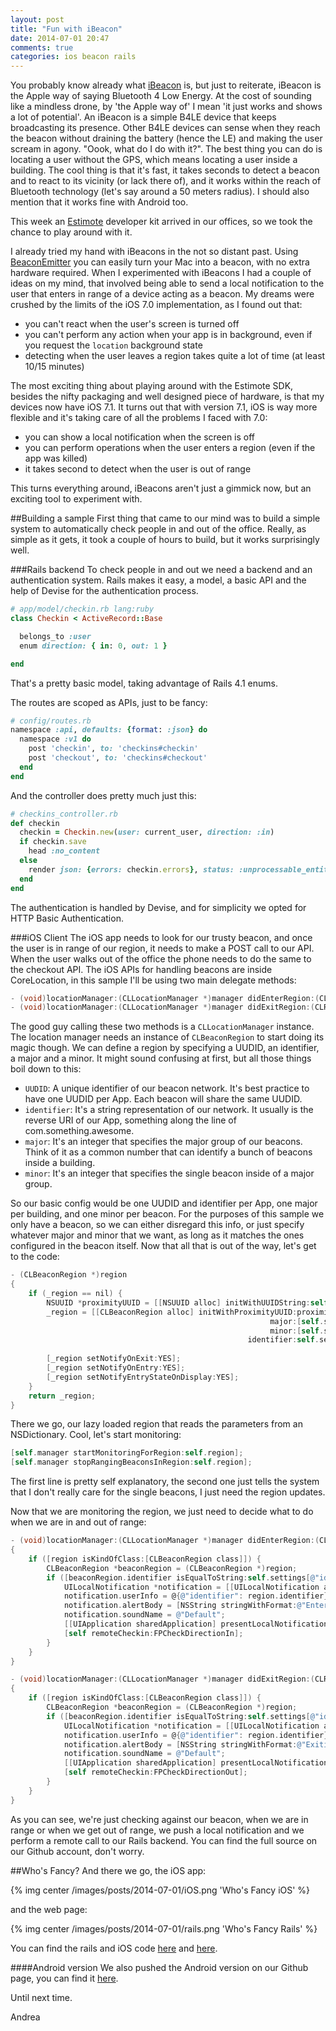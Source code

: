 ```yaml
---
layout: post
title: "Fun with iBeacon"
date: 2014-07-01 20:47
comments: true
categories: ios beacon rails 
---
```

You probably know already what [iBeacon](https://developer.apple.com/library/ios/documentation/userexperience/conceptual/LocationAwarenessPG/RegionMonitoring/RegionMonitoring.html) is, but just to reiterate, iBeacon is the Apple way of saying Bluetooth 4 Low Energy. At the cost of sounding like a mindless drone, by 'the Apple way of' I mean 'it just works and shows a lot of potential'. An iBeacon is a simple B4LE device that keeps broadcasting its presence. Other B4LE devices can sense when they reach the beacon without draining the battery (hence the LE) and making the user scream in agony. "Oook, what do I do with it?". The best thing you can do is locating a user without the GPS, which means locating a user inside a building. The cool thing is that it's fast, it takes seconds to detect a beacon and to react to its vicinity (or lack there of), and it works within the reach of Bluetooth technology (let's say around a 50 meters radius). I should also mention that it works fine with Android too. 

This week an [Estimote](http://estimote.com) developer kit arrived in our offices, so we took the chance to play around with it. 
<!-- More -->
I already tried my hand with iBeacons in the not so distant past. Using [BeaconEmitter](https://github.com/lgaches/BeaconEmitter) you can easily turn your Mac into a beacon, with no extra hardware required. When I experimented with iBeacons I had a couple of ideas on my mind, that involved being able to send a local notification to the user that enters in range of a device acting as a beacon. My dreams were crushed by the limits of the iOS 7.0 implementation, as I found out that: 

- you can't react when the user's screen is turned off 
- you can't perform any action when your app is in background, even if you request the `location` background state
- detecting when the user leaves a region takes quite a lot of time (at least 10/15 minutes)

The most exciting thing about playing around with the Estimote SDK, besides the nifty packaging and well designed piece of hardware, is that my devices now have iOS 7.1. It turns out that with version 7.1, iOS is way more flexible and it's taking care of all the problems I faced with 7.0:

- you can show a local notification when the screen is off
- you can perform operations when the user enters a region (even if the app was killed)
- it takes second to detect when the user is out of range

This turns everything around, iBeacons aren't just a gimmick now, but an exciting tool to experiment with. 

##Building a sample
First thing that came to our mind was to build a simple system to automatically check people in and out of the office. Really, as simple as it gets, it took a couple of hours to build, but it works surprisingly well. 

###Rails backend
To check people in and out we need a backend and an authentication system. Rails makes it easy, a model, a basic API and the help of Devise for the authentication process.

~~~ruby
# app/model/checkin.rb lang:ruby
class Checkin < ActiveRecord::Base

  belongs_to :user  
  enum direction: { in: 0, out: 1 }

end
~~~
That's a pretty basic model, taking advantage of Rails 4.1 enums. 

The routes are scoped as APIs, just to be fancy:

~~~ruby
# config/routes.rb
namespace :api, defaults: {format: :json} do
  namespace :v1 do
    post 'checkin', to: 'checkins#checkin'
    post 'checkout', to: 'checkins#checkout'
  end
end
~~~

And the controller does pretty much just this:

~~~ruby
# checkins_controller.rb
def checkin
  checkin = Checkin.new(user: current_user, direction: :in)
  if checkin.save
    head :no_content
  else
    render json: {errors: checkin.errors}, status: :unprocessable_entity
  end
end
~~~

The authentication is handled by Devise, and for simplicity we opted for HTTP Basic Authentication.

###iOS Client
The iOS app needs to look for our trusty beacon, and once the user is in range of our region, it needs to make a POST call to our API. When the user walks out of the office the phone needs to do the same to the checkout API. The iOS APIs for handling beacons are inside CoreLocation, in this sample I'll be using two main delegate methods: 

~~~objectivec
- (void)locationManager:(CLLocationManager *)manager didEnterRegion:(CLRegion *)region;
- (void)locationManager:(CLLocationManager *)manager didExitRegion:(CLRegion *)region;
~~~

The good guy calling these two methods is a `CLLocationManager` instance. The location manager needs an instance of `CLBeaconRegion` to start doing its magic though. We can define a region by specifying a UUDID, an identifier, a major and a minor. It might sound confusing at first, but all those things boil down to this: 

- `UUDID`: A unique identifier of our beacon network. It's best practice to have one UUDID per App. Each beacon will share the same UUDID.
- `identifier`: It's a string representation of our network. It usually is the reverse URI of our App, something along the line of com.something.awesome.
- `major`: It's an integer that specifies the major group of our beacons. Think of it as a common number that can identify a bunch of beacons inside a building.
- `minor`: It's an integer that specifies the single beacon inside of a major group.

So our basic config would be one UUDID and identifier per App, one major per building, and one minor per beacon. For the purposes of this sample we only have a beacon, so we can either disregard this info, or just specify whatever major and minor that we want, as long as it matches the ones configured in the beacon itself. 
Now that all that is out of the way, let's get to the code:

~~~objectivec
- (CLBeaconRegion *)region
{
    if (_region == nil) {
        NSUUID *proximityUUID = [[NSUUID alloc] initWithUUIDString:self.settings[@"udid"]];
        _region = [[CLBeaconRegion alloc] initWithProximityUUID:proximityUUID
                                                          major:[self.settings[@"major"] intValue]
                                                          minor:[self.settings[@"minor"] intValue]
                                                     identifier:self.settings[@"identifier"]];
        
        [_region setNotifyOnExit:YES];
        [_region setNotifyOnEntry:YES];
        [_region setNotifyEntryStateOnDisplay:YES];
    }
    return _region;
}
~~~
There we go, our lazy loaded region that reads the parameters from an NSDictionary. Cool, let's start monitoring:

~~~objectivec
[self.manager startMonitoringForRegion:self.region];
[self.manager stopRangingBeaconsInRegion:self.region];  
~~~

The first line is pretty self explanatory, the second one just tells the system that I don't really care for the single beacons, I just need the region updates. 

Now that we are monitoring the region, we just need to decide what to do when we are in and out of range:

~~~objectivec
- (void)locationManager:(CLLocationManager *)manager didEnterRegion:(CLRegion *)region
{
    if ([region isKindOfClass:[CLBeaconRegion class]]) {
        CLBeaconRegion *beaconRegion = (CLBeaconRegion *)region;
        if ([beaconRegion.identifier isEqualToString:self.settings[@"identifier"]] && [beaconRegion.major intValue] == [self.settings[@"major"] intValue] && [beaconRegion.minor intValue]== [self.settings[@"minor"] intValue]) {
            UILocalNotification *notification = [[UILocalNotification alloc] init];
            notification.userInfo = @{@"identifier": region.identifier};
            notification.alertBody = [NSString stringWithFormat:@"Entering %@", region.identifier];
            notification.soundName = @"Default";
            [[UIApplication sharedApplication] presentLocalNotificationNow:notification];
            [self remoteCheckin:FPCheckDirectionIn];
        }
    }
}

- (void)locationManager:(CLLocationManager *)manager didExitRegion:(CLRegion *)region
{
    if ([region isKindOfClass:[CLBeaconRegion class]]) {
        CLBeaconRegion *beaconRegion = (CLBeaconRegion *)region;
        if ([beaconRegion.identifier isEqualToString:self.settings[@"identifier"]] && [beaconRegion.major intValue] == [self.settings[@"major"] intValue] && [beaconRegion.minor intValue]== [self.settings[@"minor"] intValue]) {
            UILocalNotification *notification = [[UILocalNotification alloc] init];
            notification.userInfo = @{@"identifier": region.identifier};
            notification.alertBody = [NSString stringWithFormat:@"Exiting %@", region.identifier];
            notification.soundName = @"Default";
            [[UIApplication sharedApplication] presentLocalNotificationNow:notification];
            [self remoteCheckin:FPCheckDirectionOut];
        }
    }
}
~~~

As you can see, we're just checking against our beacon, when we are in range or when we get out of range, we push a local notification and we perform a remote call to our Rails backend. You can find the full source on our Github account, don't worry.

##Who's Fancy?
And there we go, the iOS app:

{% img center /images/posts/2014-07-01/iOS.png 'Who's Fancy iOS' %}

and the web page:

{% img center /images/posts/2014-07-01/rails.png 'Who's Fancy Rails' %}

You can find the rails and iOS code [here](https://github.com/FancyPixel/whosfancy-rails) and [here](https://github.com/FancyPixel/whosfancy-ios).  

####Android version
We also pushed the Android version on our Github page, you can find it [here](https://github.com/FancyPixel/whosfancy-android). 

Until next time. 

Andrea

